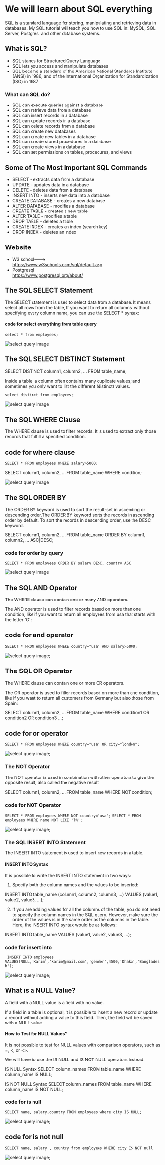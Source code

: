 # We will learn about SQL everything

SQL is a standard language for storing, manipulating and retrieving data in databases.
My SQL tutorial will teach you how to use SQL in: MySQL, SQL Server,  Postgres, and other database systems.

## What is SQL?
 - SQL stands for Structured Query Language
 - SQL lets you access and manipulate databases
 - SQL became a standard of the American National Standards Institute (ANSI) in 1986, and of the International Organization for Standardization (ISO) in 1987

 ### What can SQL do?

 - SQL can execute queries against a database
- SQL can retrieve data from a database
- SQL can insert records in a database
- SQL can update records in a database
- SQL can delete records from a database
- SQL can create new databases
- SQL can create new tables in a database
- SQL can create stored procedures in a database
- SQL can create views in a database
- SQL can set permissions on tables, procedures, and views 

## Some of The Most Important SQL Commands

- SELECT - extracts data from a database
- UPDATE - updates data in a database
- DELETE - deletes data from a database
- INSERT INTO - inserts new data into a database
- CREATE DATABASE - creates a new database
- ALTER DATABASE - modifies a database
- CREATE TABLE - creates a new table
- ALTER TABLE - modifies a table
- DROP TABLE - deletes a table
- CREATE INDEX - creates an index (search key)
- DROP INDEX - deletes an index

## Website
- W3 school--->  
<https://www.w3schools.com/sql/default.asp>
- Postgresql    
<https://www.postgresql.org/about/>

## The SQL SELECT Statement
The SELECT statement is used to select data from a database. It means select all rows from the table, If you want to return all columns, without specifying every column name, you can use the SELECT * syntax:
  #### code for select everything from table query
  `select * from employees;`

  ![select query image](/img/select_command.PNG)

  ## The SQL SELECT DISTINCT Statement
 SELECT DISTINCT column1, column2, ...
FROM table_name;

Inside a table, a column often contains many duplicate values; and sometimes you only want to list the different (distinct) values.

`select distinct from employees;`

  ![select query image](/img/distinct.PNG)


  ## The SQL WHERE Clause

The WHERE clause is used to filter records.
It is used to extract only those records that fulfill a specified condition.

## code for where clause

 `SELECT * FROM employees WHERE salary>5000;`

  SELECT column1, column2, ...
FROM table_name
WHERE condition;

   ![select query image](/img/where_clause.PNG)

   ## The SQL ORDER BY
 The ORDER BY keyword is used to sort the result-set in ascending or descending order.The ORDER BY keyword sorts the records in ascending order by default. To sort the records in descending order, use the DESC keyword.

SELECT column1, column2, ...
FROM table_name
ORDER BY column1, column2, ... ASC|DESC;

 ### code for order by query
 `SELECT * FROM employees ORDER BY salary DESC, country ASC;`

![select query image](/img/order_by.PNG)

## The SQL AND Operator
The WHERE clause can contain one or many AND operators.

The AND operator is used to filter records based on more than one condition, like if you want to return all employees from usa that starts with the letter 'G':


## code for and operator
`SELECT * FROM employees WHERE country="usa" AND salary>5000;`

![select query image](/img/and.PNG);

## The SQL OR Operator
The WHERE clause can contain one or more OR operators.

The OR operator is used to filter records based on more than one condition, like if you want to return all customers from Germany but also those from Spain:

SELECT column1, column2, ...
FROM table_name
WHERE condition1 OR condition2 OR condition3 ...;

## code for or operator
`SELECT * FROM employees WHERE country="usa" OR city="london";`

![select query image](/img/or.PNG);

### The NOT Operator

The NOT operator is used in combination with other operators to give the opposite result, also called the negative result.

SELECT column1, column2, ...
FROM table_name
WHERE NOT condition;

### code for NOT Operator

`SELECT * FROM employees WHERE NOT country="usa";`
`SELECT * FROM employees WHERE name NOT LIKE 'l%';`

![select query image](/img/not.PNG);


### The SQL INSERT INTO Statement
The INSERT INTO statement is used to insert new records in a table.

#### INSERT INTO Syntax
It is possible to write the INSERT INTO statement in two ways:

1. Specify both the column names and the values to be inserted:

INSERT INTO table_name (column1, column2, column3, ...)
VALUES (value1, value2, value3, ...);

2. If you are adding values for all the columns of the table, you do not need to specify the column names in the SQL query. However, make sure the order of the values is in the same order as the columns in the table. Here, the INSERT INTO syntax would be as follows:

INSERT INTO table_name
VALUES (value1, value2, value3, ...);

### code for insert into 
 ` INSERT INTO employees VALUES(NULL,'Karim','karim@gmail.com','gender',4500,'Dhaka','Bangladesh');`

 ![select query image](/img/insert.PNG);

 ## What is a NULL Value?
 A field with a NULL value is a field with no value.

If a field in a table is optional, it is possible to insert a new record or update a record without adding a value to this field. Then, the field will be saved with a NULL value.

#### How to Test for NULL Values?
It is not possible to test for NULL values with comparison operators, such as =, <, or <>.

We will have to use the IS NULL and IS NOT NULL operators instead.

IS NULL Syntax
SELECT column_names
FROM table_name
WHERE column_name IS NULL;

IS NOT NULL Syntax
SELECT column_names
FROM table_name
WHERE column_name IS NOT NULL;

### code for is null 
`SELECT name, salary,country FROM employees where city IS NULL;`

![select query image](/img/is_null.PNG);

## code for is not null
`SELECT name, salary , country from employees WHERE city IS NOT null`

![select query image](/img/not_null.PNG);








